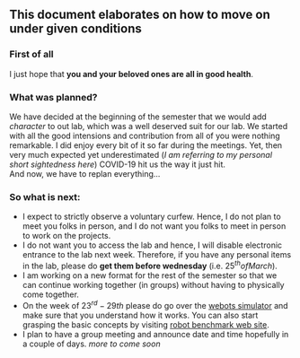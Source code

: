 
## This document elaborates on how to move on under given conditions

### First of all
I just hope that **you and your beloved ones are all in good health**.

### What was planned?  
We have decided at the beginning of the semester that we would add _character_ to out lab, which was a well deserved suit for our lab.  We started with all the good intensions and contribution from all of you were nothing remarkable. I did enjoy every bit of it so far during the meetings.
Yet, then very much expected yet underestimated (_I am referring to my personal short sightedness here_) COVID-19 hit us the way it just hit.  
And now, we have to replan everything...

### So what is next:
- I expect to strictly observe a voluntary curfew. Hence, I do not plan to meet you folks in person, and I do not want you folks to meet in person to work on the projects.
- I do not want you to access the lab and hence, I will disable electronic entrance to the lab next week. Therefore, if you have any personal items in the lab, please do **get them before wednesday** (i.e. $25^{th} of March$).
- I am working on a new format for the rest of the semester so that we can continue working together (in groups) without having to physically come together.
- On the week of $23^{rd}-29{th}$ please do go over the [webots simulator](https://cyberbotics.com/doc/guide/tutorial) and make sure that you understand how it works. You can also start grasping the basic concepts by visiting [robot benchmark web site](https://robotbenchmark.net).
- I plan to have a group meeting and announce date and time hopefully in a couple of days.
_more to come soon_
<!--stackedit_data:
eyJoaXN0b3J5IjpbNzkyODUwNjIwLC0xNDg2MTQ5NDI0LDcyMT
YyNjIwOSwxNDY1NTEwMzA1LC04MDgwNTk0LDg5OTc0NV19
-->